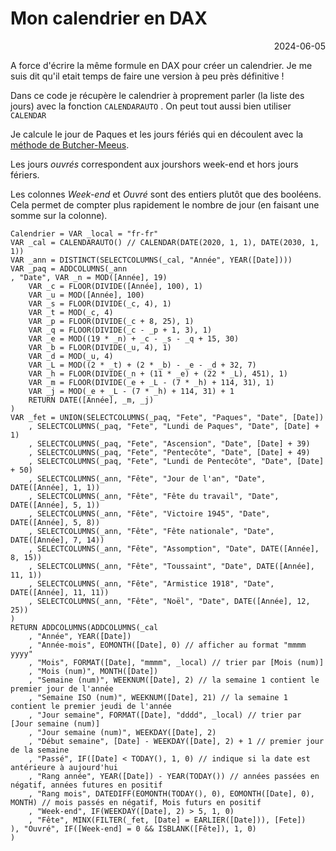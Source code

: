 # Mon calendrier en DAX

<p style="text-align: right;">2024-06-05</p>

A force d'écrire la même formule en DAX pour créer un calendrier. Je me suis dit qu'il etait temps de faire une version à peu près définitive !

Dans ce code je récupère le calendrier à proprement parler (la liste des jours) avec la fonction ```CALENDARAUTO``` . On peut tout aussi bien utiliser ```CALENDAR```

Je calcule le jour de Paques et les jours fériés qui en découlent avec la [méthode de Butcher-Meeus](https://fr.wikipedia.org/wiki/Calcul_de_la_date_de_P%C3%A2ques#M%C3%A9thode_moderne).

Les jours *ouvrés* correspondent aux jourshors week-end et hors jours fériers.

Les colonnes *Week-end* et *Ouvré* sont des entiers plutôt que des booléens. Cela permet de compter plus rapidement le nombre de jour (en faisant une somme sur la colonne).


<object data="../../Calendrier.dax" type="text/plain"></object>

```dax
Calendrier = VAR _local = "fr-fr"
VAR _cal = CALENDARAUTO() // CALENDAR(DATE(2020, 1, 1), DATE(2030, 1, 1))
VAR _ann = DISTINCT(SELECTCOLUMNS(_cal, "Année", YEAR([Date])))
VAR _paq = ADDCOLUMNS(_ann
, "Date", VAR _n = MOD([Année], 19)
    VAR _c = FLOOR(DIVIDE([Année], 100), 1)
    VAR _u = MOD([Année], 100)
    VAR _s = FLOOR(DIVIDE(_c, 4), 1)
    VAR _t = MOD(_c, 4)
    VAR _p = FLOOR(DIVIDE(_c + 8, 25), 1)
    VAR _q = FLOOR(DIVIDE(_c - _p + 1, 3), 1)
    VAR _e = MOD((19 * _n) + _c - _s - _q + 15, 30)
    VAR _b = FLOOR(DIVIDE(_u, 4), 1)
    VAR _d = MOD(_u, 4)
    VAR _L = MOD((2 * _t) + (2 * _b) - _e - _d + 32, 7)
    VAR _h = FLOOR(DIVIDE(_n + (11 * _e) + (22 * _L), 451), 1)
    VAR _m = FLOOR(DIVIDE(_e + _L - (7 * _h) + 114, 31), 1)
    VAR _j = MOD(_e + _L - (7 * _h) + 114, 31) + 1
    RETURN DATE([Année], _m, _j)
)
VAR _fet = UNION(SELECTCOLUMNS(_paq, "Fete", "Paques", "Date", [Date])
    , SELECTCOLUMNS(_paq, "Fete", "Lundi de Paques", "Date", [Date] + 1)
    , SELECTCOLUMNS(_paq, "Fete", "Ascension", "Date", [Date] + 39)
    , SELECTCOLUMNS(_paq, "Fete", "Pentecôte", "Date", [Date] + 49)
    , SELECTCOLUMNS(_paq, "Fete", "Lundi de Pentecôte", "Date", [Date] + 50)
    , SELECTCOLUMNS(_ann, "Fête", "Jour de l'an", "Date", DATE([Année], 1, 1))
    , SELECTCOLUMNS(_ann, "Fête", "Fête du travail", "Date", DATE([Année], 5, 1))
    , SELECTCOLUMNS(_ann, "Fête", "Victoire 1945", "Date", DATE([Année], 5, 8))
    , SELECTCOLUMNS(_ann, "Fête", "Fête nationale", "Date", DATE([Année], 7, 14))
    , SELECTCOLUMNS(_ann, "Fête", "Assomption", "Date", DATE([Année], 8, 15))
    , SELECTCOLUMNS(_ann, "Fête", "Toussaint", "Date", DATE([Année], 11, 1))
    , SELECTCOLUMNS(_ann, "Fête", "Armistice 1918", "Date", DATE([Année], 11, 11))
    , SELECTCOLUMNS(_ann, "Fête", "Noël", "Date", DATE([Année], 12, 25))
)
RETURN ADDCOLUMNS(ADDCOLUMNS(_cal
    , "Année", YEAR([Date])
    , "Année-mois", EOMONTH([Date], 0) // afficher au format "mmmm yyyy"
    , "Mois", FORMAT([Date], "mmmm", _local) // trier par [Mois (num)]
    , "Mois (num)", MONTH([Date])
    , "Semaine (num)", WEEKNUM([Date], 2) // la semaine 1 contient le premier jour de l'année
    , "Semaine ISO (num)", WEEKNUM([Date], 21) // la semaine 1 contient le premier jeudi de l'année
    , "Jour semaine", FORMAT([Date], "dddd", _local) // trier par [Jour semaine (num)]
    , "Jour semaine (num)", WEEKDAY([Date], 2)
    , "Début semaine", [Date] - WEEKDAY([Date], 2) + 1 // premier jour de la semaine
    , "Passé", IF([Date] < TODAY(), 1, 0) // indique si la date est antérieure à aujourd'hui
    , "Rang année", YEAR([Date]) - YEAR(TODAY()) // années passées en négatif, années futures en positif
    , "Rang mois", DATEDIFF(EOMONTH(TODAY(), 0), EOMONTH([Date], 0), MONTH) // mois passés en négatif, Mois futurs en positif
    , "Week-end", IF(WEEKDAY([Date], 2) > 5, 1, 0)
    , "Fête", MINX(FILTER(_fet, [Date] = EARLIER([Date])), [Fete])
), "Ouvré", IF([Week-end] = 0 && ISBLANK([Fête]), 1, 0)
)
```
